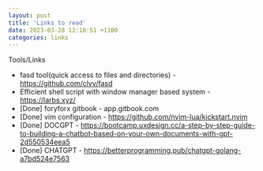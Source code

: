 ```yaml
---
layout: post
title: 'Links to read'
date: 2023-03-28 12:10:51 +1100
categories: links
---
```


Tools/Links

- fasd tool(quick access to files and directories) - https://github.com/clvv/fasd
- Efficient shell script with window manager based system - https://larbs.xyz/
- [Done] foryforx gitbook - app.gitbook.com
- [Done] vim configuration - https://github.com/nvim-lua/kickstart.nvim
- [Done] DOCGPT - https://bootcamp.uxdesign.cc/a-step-by-step-guide-to-building-a-chatbot-based-on-your-own-documents-with-gpt-2d550534eea5
- [Done] CHATGPT - https://betterprogramming.pub/chatgpt-golang-a7bd524e7563
